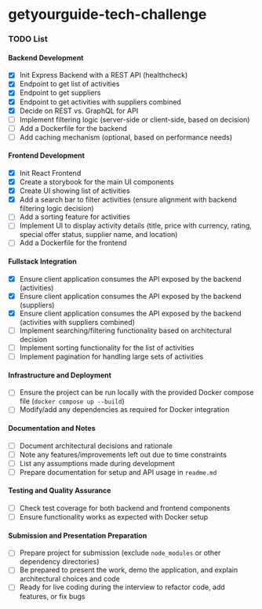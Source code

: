 # getyourguide-tech-challenge

### TODO List

#### Backend Development
- [x] Init Express Backend with a REST API (healthcheck)
- [x] Endpoint to get list of activities
- [x] Endpoint to get suppliers
- [x] Endpoint to get activities with suppliers combined
- [x] Decide on REST vs. GraphQL for API
- [ ] Implement filtering logic (server-side or client-side, based on decision)
- [ ] Add a Dockerfile for the backend
- [ ] Add caching mechanism (optional, based on performance needs)

#### Frontend Development
- [x] Init React Frontend
- [x] Create a storybook for the main UI components
- [x] Create UI showing list of activities
- [x] Add a search bar to filter activities (ensure alignment with backend filtering logic decision)
- [ ] Add a sorting feature for activities
- [ ] Implement UI to display activity details (title, price with currency, rating, special offer status, supplier name, and location)
- [ ] Add a Dockerfile for the frontend

#### Fullstack Integration
- [x] Ensure client application consumes the API exposed by the backend (activities)
- [x] Ensure client application consumes the API exposed by the backend (suppliers)
- [x] Ensure client application consumes the API exposed by the backend (activities with suppliers combined)
- [ ] Implement searching/filtering functionality based on architectural decision
- [ ] Implement sorting functionality for the list of activities
- [ ] Implement pagination for handling large sets of activities

#### Infrastructure and Deployment
- [ ] Ensure the project can be run locally with the provided Docker compose file (`docker compose up --build`)
- [ ] Modify/add any dependencies as required for Docker integration

#### Documentation and Notes
- [ ] Document architectural decisions and rationale
- [ ] Note any features/improvements left out due to time constraints
- [ ] List any assumptions made during development
- [ ] Prepare documentation for setup and API usage in `readme.md`

#### Testing and Quality Assurance
- [ ] Check test coverage for both backend and frontend components
- [ ] Ensure functionality works as expected with Docker setup

#### Submission and Presentation Preparation
- [ ] Prepare project for submission (exclude `node_modules` or other dependency directories)
- [ ] Be prepared to present the work, demo the application, and explain architectural choices and code
- [ ] Ready for live coding during the interview to refactor code, add features, or fix bugs
